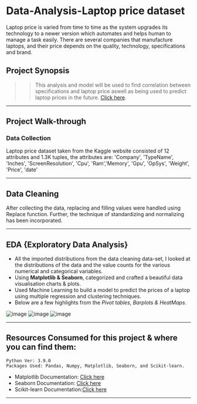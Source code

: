 # Data-Analysis-Laptop price dataset


Laptop price is varied from time to time as the system upgrades its technology to a newer version which automates and helps human to manage a task easily. There are several companies that manufacture laptops, and their price depends on the quality, technology, specifications and brand.

## Project Synopsis

>> This analysis and model will be used to find correlation between specifications and laptop price aswell as being used to predict laptop prices in the future. [Click here](https://www.kaggle.com/).

-------------------------------
## Project Walk-through

### Data Collection

Laptop price dataset taken from the Kaggle website consisted of 12 attributes and 1.3K tuples, the attributes are: 'Company', 'TypeName', 'Inches', 'ScreenResolution', 'Cpu', 'Ram','Memory', 'Gpu', 'OpSys', 'Weight', 'Price', 'date'



------------------------------


## Data Cleaning

After collecting the data, replacing and filling values were handled using Replace function. Further, the technique of standardizing and normalizing has been incorporated. 

-------------------------------
## EDA {Exploratory Data Analysis}

* All the imported distributions from the data cleaning data-set, I looked at the distributions of the data and the value counts for the various numerical and categorical variables.
* Using **Matplotlib & Seaborn**, categorized and crafted a beautiful data visualisation charts & plots.
* Used Machine Learning to build a model to predict the prices of a laptop using multiple regression and clustering techniques. 
* Below are a few highlights from the *Pivot tables, Barplots & HeatMaps*.

![image](https://user-images.githubusercontent.com/98012611/160441316-0ad9759c-81ea-4029-8b7a-9ca07976fc78.png)
![image](https://user-images.githubusercontent.com/98012611/160441353-83ee3439-4407-4efb-8a33-77a4fe1cbc2c.png)
![image](https://user-images.githubusercontent.com/98012611/160441404-d1f258f9-44c3-4753-8264-29001b8414bf.png)



-----------------


## Resources Consumed for this project & where you can find them:

    Python Ver: 3.9.0
    Packages Used: Pandas, Numpy, Matplotlib, Seaborn, and Scikit-learn.

* Matplotlib Documentation: [Click here](https://matplotlib.org/3.1.1/api/_as_gen/matplotlib.pyplot.boxplot.html?highlight=boxplot#matplotlib.pyplot.boxplot)
* Seaborn Documentation: [Click here](http://seaborn.pydata.org/examples/many_pairwise_correlations.html)
* Scikit-learn Documentation:[Click here](https://scikit-learn.org/stable/tutorial/index.html)


-----------------------------

